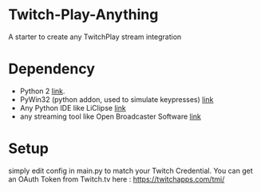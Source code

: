 # Twitch-Play-Anything
A starter to create any TwitchPlay stream integration

# Dependency

- Python 2 [link][1].
- PyWin32 (python addon, used to simulate keypresses) [link][2]
- Any Python IDE like LiClipse [link][3]
- any streaming tool like Open Broadcaster Software [link][4]

[1]: https://www.python.org/download/releases/2.7.6/
[2]: https://sourceforge.net/projects/pywin32/files/pywin32/Build%20218/pywin32-218.win32-py2.7.exe/download
[3]: http://www.liclipse.com/download.html
[4]: https://obsproject.com/fr/download

# Setup

simply edit config in main.py to match your Twitch Credential.
You can get an OAuth Token from Twitch.tv here : https://twitchapps.com/tmi/
